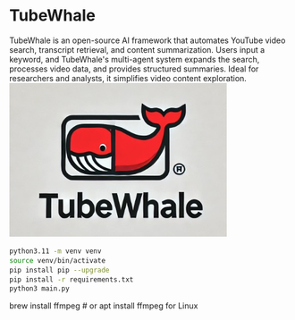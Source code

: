 # TubeWhale
TubeWhale is an open-source AI framework that automates YouTube video search, transcript retrieval, and content summarization. Users input a keyword, and TubeWhale's multi-agent system expands the search, processes video data, and provides structured summaries. Ideal for researchers and analysts, it simplifies video content exploration.
![Logo](logo.png)
```bash
python3.11 -m venv venv
source venv/bin/activate
pip install pip --upgrade
pip install -r requirements.txt
python3 main.py
```
brew install ffmpeg  # or apt install ffmpeg for Linux
